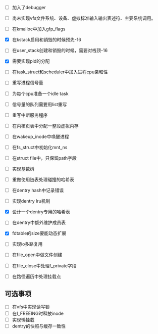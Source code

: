 - [ ] 加入了debugger
- [ ] 尚未实现vfs文件系统、设备、虚拟标准输入输出表述符、主要系统调用。
- [ ] 在kmalloc中加入gfp_flags
- [x] 在kstack启用和销毁的时候预先-16
- [ ] 在user_stack创建和销毁的时候，需要对栈顶-16
- [x] 需要实现pid的分配
- [ ] 在task_struct和scheduler中加入进程cpu亲和性
- [ ] 重写进程信号量
- [ ] 为每个cpu准备一个idle task
- [ ] 信号量的队列需要用list重写
- [ ] 重写中断服务程序
- [ ] 在内核页表中分配一整段虚拟内存
- [ ] 在wakeup_inode中唤醒进程
- [ ] 在fs_struct中初始化mnt_ns
- [ ] 在struct file中，只保留path字段
- [ ] 实现基数树
- [ ] 重做使用链表处理碰撞的哈希表
- [ ] 在dentry hash中记录错误
- [ ] 实现dentry lru机制
- [x] 设计一个dentry专用的哈希表
- [ ] 在dentry中额外维护成员表
- [x] fdtable的size要能动态扩展
- [ ] 实现io多路复用
- [ ] 在file_open中做文件创建
- [ ] 在file_close中处理f_private字段
- [ ] 在路径遍历中处理挂载点




## 可选事项
- [ ] 在vfs中实现读写锁
- [ ] 在I_FREEING时释放inode
- [ ] 实现懒挂载
- [ ] dentry的快照与缓存一致性